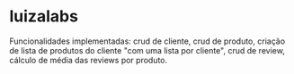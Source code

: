 # luizalabs

Funcionalidades implementadas: crud de cliente, crud de produto, criação de lista de produtos do cliente "com uma lista por cliente", crud de review, cálculo de média das reviews por produto.
